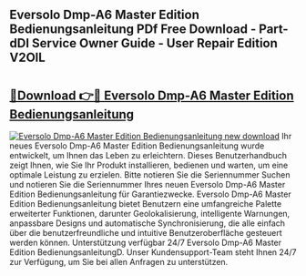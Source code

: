 ## Eversolo Dmp-A6 Master Edition Bedienungsanleitung PDf Free Download - Part-dDI Service Owner Guide - User Repair Edition V2OlL

# <h2><a href="http://df1c4hd.blite.top/?on=Eversolo+Dmp-A6+Master+Edition+Bedienungsanleitung">🔗Download 👉🔴 Eversolo Dmp-A6 Master Edition Bedienungsanleitung</a></h2>

[![Eversolo Dmp-A6 Master Edition Bedienungsanleitung new download](https://i.imgur.com/lujVjoI.png)](http://df1c4hd.blite.top/?on=Eversolo+Dmp-A6+Master+Edition+Bedienungsanleitung)
Ihr neues Eversolo Dmp-A6 Master Edition Bedienungsanleitung wurde entwickelt, um Ihnen das Leben zu erleichtern. Dieses Benutzerhandbuch zeigt Ihnen, wie Sie Ihr Produkt installieren, bedienen und warten, um eine optimale Leistung zu erzielen. Bitte notieren Sie die Seriennummer Suchen und notieren Sie die Seriennummer Ihres neuen Eversolo Dmp-A6 Master Edition Bedienungsanleitung für Garantiezwecke. Eversolo Dmp-A6 Master Edition Bedienungsanleitung bietet Benutzern eine umfangreiche Palette erweiterter Funktionen, darunter Geolokalisierung, intelligente Warnungen, anpassbare Designs und automatische Synchronisierung, die alle einfach über die benutzerfreundliche und intuitive Benutzeroberfläche gesteuert werden können. Unterstützung verfügbar 24/7 Eversolo Dmp-A6 Master Edition BedienungsanleitungD. Unser Kundensupport-Team steht Ihnen 24/7 zur Verfügung, um Sie bei allen Anfragen zu unterstützen.
